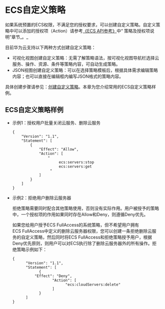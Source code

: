 # ECS自定义策略<a name="ecs_03_0803"></a>

如果系统预置的ECS权限，不满足您的授权要求，可以创建自定义策略。自定义策略中可以添加的授权项（Action）请参考[《ECS API参考》](https://support.huaweicloud.com/api-ecs/zh-cn_topic_0020805967.html)中“ 策略及授权项说明”章节_。_

目前华为云支持以下两种方式创建自定义策略：

-   可视化视图创建自定义策略：无需了解策略语法，按可视化视图导航栏选择云服务、操作、资源、条件等策略内容，可自动生成策略。
-   JSON视图创建自定义策略：可以在选择策略模板后，根据具体需求编辑策略内容；也可以直接在编辑框内编写JSON格式的策略内容。

具体创建步骤请参见：[创建自定义策略](https://support.huaweicloud.com/usermanual-iam/iam_01_0605.html)。本章为您介绍常用的ECS自定义策略样例。

## ECS自定义策略样例<a name="section51981826152017"></a>

-   示例1：授权用户批量关闭云服务、删除云服务

    ```
    { 
        "Version": "1.1", 
        "Statement": [ 
            { 
                "Effect": "Allow", 
                "Action": [ 
                    " 
                         ecs:servers:stop 
                         ecs:servers:get 
                     " 
                ] 
            } 
        ] 
    }
    ```

-   示例2：拒绝用户删除云服务器

    拒绝策略需要同时配合其他策略使用，否则没有实际作用。用户被授予的策略中，一个授权项的作用如果同时存在Allow和Deny，则遵循Deny优先。

    如果您给用户授予ECS FullAccess的系统策略，但不希望用户拥有ECS FullAccess中定义的删除云服务器权限，您可以创建一条拒绝删除云服务的自定义策略，然后同时将ECS FullAccess和拒绝策略授予用户，根据Deny优先原则，则用户可以对ECS执行除了删除云服务器外的所有操作。拒绝策略示例如下：

    ```
    { 
          "Version": "1.1", 
          "Statement": [ 
                { 
    		  "Effect": "Deny", 
                      "Action": [ 
                            "ecs:cloudServers:delete" 
                      ] 
                } 
          ] 
    }
    ```


